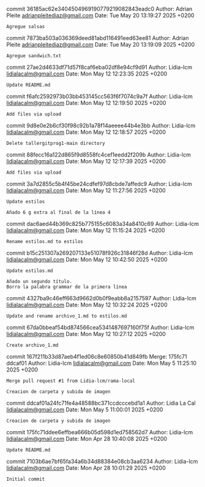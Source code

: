 commit 36185ac62e3404504969190779219082843eadc0
Author: Adrian Pleite <adrianpleitediaz@gmail.com>
Date:   Tue May 20 13:19:27 2025 +0200

    Agregue salsas

commit 7873ba503a036369deed81abd116491eed63ee81
Author: Adrian Pleite <adrianpleitediaz@gmail.com>
Date:   Tue May 20 13:19:09 2025 +0200

    Agregue sandwich.txt

commit 27ae2d4633df71d57f8caf6eba02df8e94cf9d91
Author: Lidia-lcm <lidialacalm@gmail.com>
Date:   Mon May 12 12:23:35 2025 +0200

    Update README.md

commit f6afc2592973b03bb453145cc563f6f7074c9a7f
Author: Lidia-lcm <lidialacalm@gmail.com>
Date:   Mon May 12 12:19:50 2025 +0200

    Add files via upload

commit 9d8e0e2b6cf30f98c92b1a78f14aeeee44b4e3bb
Author: Lidia-lcm <lidialacalm@gmail.com>
Date:   Mon May 12 12:18:57 2025 +0200

    Delete tallergitprog1-main directory

commit 88fecc16a122d865f9d8558fc4cef1eedd2f209b
Author: Lidia-lcm <lidialacalm@gmail.com>
Date:   Mon May 12 12:17:39 2025 +0200

    Add files via upload

commit 3a7d2855c5b4f45be24cdfef97d8cbde7affedc9
Author: Lidia-lcm <lidialacalm@gmail.com>
Date:   Mon May 12 11:27:56 2025 +0200

    Update estilos
    
    Añado 6 g extra al final de la línea 4

commit dac6aed44b369c825b775155c6083a34a8410c69
Author: Lidia-lcm <lidialacalm@gmail.com>
Date:   Mon May 12 11:15:24 2025 +0200

    Rename estilos.md to estilos

commit b15c251307a269207133e51078f926c31846f28d
Author: Lidia-lcm <lidialacalm@gmail.com>
Date:   Mon May 12 10:42:50 2025 +0200

    Update estilos.md
    
    Añado un segundo título.
    Borro la palabra grammar de la primera línea

commit 4327ba9c46eff663d9662d0b0f9eabb8a2157597
Author: Lidia-lcm <lidialacalm@gmail.com>
Date:   Mon May 12 10:32:24 2025 +0200

    Update and rename archivo_1.md to estilos.md

commit 67da0bbeaf54bd874566cea5341487697160f75f
Author: Lidia-lcm <lidialacalm@gmail.com>
Date:   Mon May 12 10:27:12 2025 +0200

    Create archivo_1.md

commit 167f211b33d87aeb4f1ed06c8e60850b41d849fb
Merge: 175fc71 ddcaf01
Author: Lidia-lcm <lidialacalm@gmail.com>
Date:   Mon May 5 11:25:10 2025 +0200

    Merge pull request #1 from Lidia-lcm/rama-local
    
    Creacion de carpeta y subida de imagen

commit ddcaf01a24fc71fe4a48588bc371ccdcccebd1a1
Author: Lidia La Cal <lidialacalm@gmail.com>
Date:   Mon May 5 11:00:01 2025 +0200

    Creacion de carpeta y subida de imagen

commit 175fc71ddee6effbea666b05d598d1ed758562d7
Author: Lidia-lcm <lidialacalm@gmail.com>
Date:   Mon Apr 28 10:40:08 2025 +0200

    Update README.md

commit 7103b6ae7bf65fa34a6b34d88384e08cb3aa6234
Author: Lidia-lcm <lidialacalm@gmail.com>
Date:   Mon Apr 28 10:01:29 2025 +0200

    Initial commit
